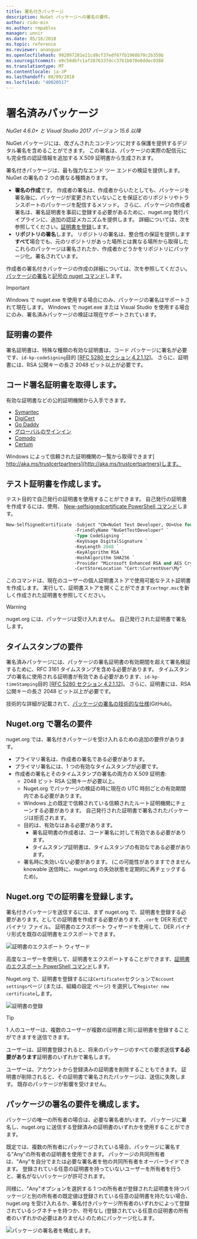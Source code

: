 ```yaml
---
title: 署名付きパッケージ
description: NuGet パッケージへの署名の要件。
author: rido-min
ms.author: rmpablos
manager: unnir
ms.date: 05/18/2018
ms.topic: reference
ms.reviewer: ananguar
ms.openlocfilehash: 992097281e21cd8cf37edf67fb1968b70c2b359b
ms.sourcegitcommit: e9c58dbfc1af2876337dcc37b1b070e8ddec0388
ms.translationtype: MT
ms.contentlocale: ja-JP
ms.lasthandoff: 08/09/2018
ms.locfileid: "40020517"
---
```

# <a name="signed-packages"></a>署名済みパッケージ

*NuGet 4.6.0+ と Visual Studio 2017 バージョン 15.6 以降*

NuGet パッケージには、改ざんされたコンテンツに対する保護を提供するデジタル署名を含めることができます。 この署名は、パッケージの実際の配信元にも完全性の認証情報を追加する X.509 証明書から生成されます。

署名付きパッケージは、最も強力なエンド ツー エンドの検証を提供します。 NuGet の署名の 2 つの異なる種類あります。
- **署名の作成**です。 作成者の署名は、作成者からいたとしても、パッケージを署名後に、パッケージが変更されていないことを保証どのリポジトリやトランスポートのパッケージを配信するメソッド。 さらに、パッケージの作成者署名は、署名証明書を事前に登録する必要があるために、nuget.org 発行パイプラインに、追加の認証メカニズムを提供します。 詳細については、次を参照してください。[証明書を登録](#register-certificate-on-nugetorg)します。
- **リポジトリの署名**します。 リポジトリの署名は、整合性の保証を提供します**すべて**場合でも、元のリポジトリがあった場所とは異なる場所から取得したこれらのパッケージは署名されたか、作成者かどうかをリポジトリにパッケージ化。署名されています。   

作成者の署名付きパッケージの作成の詳細については、次を参照してください。[パッケージの署名](../create-packages/Sign-a-package.md)と[記号の nuget コマンド](../tools/cli-ref-sign.md)します。

> [!Important]
> Windows で nuget.exe を使用する場合にのみ、パッケージの署名はサポートされて現在します。 Windows で nuget.exe または Visual Studio を使用する場合にのみ、署名済みパッケージの検証は現在サポートされています。

## <a name="certificate-requirements"></a>証明書の要件

署名証明書は、特殊な種類の有効な証明書は、コード パッケージに署名が必要です、`id-kp-codeSigning`目的 [[RFC 5280 セクション 4.2.1.12](https://tools.ietf.org/html/rfc5280#section-4.2.1.12)]。 さらに、証明書には、RSA 公開キーの長さ 2048 ビット以上が必要です。

## <a name="get-a-code-signing-certificate"></a>コード署名証明書を取得します。

有効な証明書などの公的証明機関から入手できます。

- [Symantec](https://trustcenter.websecurity.symantec.com/process/trust/productOptions?productType=SoftwareValidationClass3)
- [DigiCert](https://www.digicert.com/code-signing/)
- [Go Daddy](https://www.godaddy.com/web-security/code-signing-certificate)
- [グローバルのサインイン](https://www.globalsign.com/en/code-signing-certificate/)
- [Comodo](https://www.comodo.com/e-commerce/code-signing/code-signing-certificate.php)
- [Certum](https://www.certum.eu/certum/cert,offer_en_open_source_cs.xml) 

Windows によって信頼された証明機関の一覧から取得できます[ http://aka.ms/trustcertpartners](http://aka.ms/trustcertpartners)します。

## <a name="create-a-test-certificate"></a>テスト証明書を作成します。

テスト目的で自己発行の証明書を使用することができます。 自己発行の証明書を作成するには、使用、 [New-selfsignedcertificate PowerShell コマンド](/powershell/module/pkiclient/new-selfsignedcertificate.md)します。

```ps
New-SelfSignedCertificate -Subject "CN=NuGet Test Developer, OU=Use for testing purposes ONLY" `
                          -FriendlyName "NuGetTestDeveloper" `
                          -Type CodeSigning `
                          -KeyUsage DigitalSignature `
                          -KeyLength 2048 `
                          -KeyAlgorithm RSA `
                          -HashAlgorithm SHA256 `
                          -Provider "Microsoft Enhanced RSA and AES Cryptographic Provider" `
                          -CertStoreLocation "Cert:\CurrentUser\My" 
```

このコマンドは、現在のユーザーの個人証明書ストアで使用可能なテスト証明書を作成します。 実行して、証明書ストアを開くことができます`certmgr.msc`を新しく作成された証明書を参照してください。

> [!Warning]
> nuget.org には、パッケージは受け入れません。 自己発行された証明書で署名します。

## <a name="timestamp-requirements"></a>タイムスタンプの要件

署名済みパッケージには、パッケージの署名証明書の有効期間を超えて署名検証するために、RFC 3161 タイムスタンプを含める必要があります。 タイムスタンプの署名に使用される証明書が有効である必要があります、`id-kp-timeStamping`目的 [[RFC 5280 セクション 4.2.1.12](https://tools.ietf.org/html/rfc5280#section-4.2.1.12)]。 さらに、証明書には、RSA 公開キーの長さ 2048 ビット以上が必要です。

技術的な詳細が記載されて、[パッケージの署名の技術的な仕様](https://github.com/NuGet/Home/wiki/Package-Signatures-Technical-Details)(GitHub)。

## <a name="signature-requirements-on-nugetorg"></a>Nuget.org で署名の要件

nuget.org では、署名付きパッケージを受け入れるための追加の要件があります。

- プライマリ署名は、作成者の署名である必要があります。
- プライマリ署名には、1 つの有効なタイムスタンプが必要です。
- 作成者の署名とそのタイムスタンプの署名の両方の X.509 証明書:
  - 2048 ビット RSA 公開キーが必要以上。
  - Nuget.org でパッケージの検証の時に現在の UTC 時刻ごとの有効期間内である必要があります。
  - Windows 上の既定で信頼されている信頼されたルート証明機関にチェーンする必要があります。 自己発行された証明書で署名されたパッケージは拒否されます。
  - 目的は、有効なはある必要があります。 
    - 署名証明書の作成者は、コード署名に対して有効である必要があります。
    - タイムスタンプ証明書は、タイムスタンプの有効なである必要があります。
  - 署名時に失効いない必要があります。 (この可能性がありますできません knowable 送信時に、nuget.org の失効状態を定期的に再チェックするため)。

## <a name="register-certificate-on-nugetorg"></a>Nuget.org での証明書を登録します。

署名付きパッケージを送信するには、まず nuget.org で、証明書を登録する必要があります。としての証明書を作成する必要があります、`.cer`を DER 形式でバイナリ ファイル。 証明書のエクスポート ウィザードを使用して、DER バイナリ形式を既存の証明書をエクスポートできます。

![証明書のエクスポート ウィザード](media/CertificateExportWizard.png)

高度なユーザーを使用して、証明書をエクスポートすることができます、[証明書のエクスポート PowerShell コマンド](/powershell/module/pkiclient/export-certificate.md)します。

Nuget.org で、証明書を登録するには`Certificates`セクションで`Account settings`ページ (または、組織の設定 ページ) を選択して`Register new certificate`します。

![証明書の登録](media/registered-certs.png)

> [!Tip]
> 1 人のユーザーは、複数のユーザーが複数の証明書と同じ証明書を登録することができますを送信できます。

ユーザーは、証明書登録されると、将来のパッケージのすべての要求送信**する必要があります**証明書のいずれかで署名します。

ユーザーは、アカウントから登録済みの証明書を削除することもできます。 証明書が削除されると、その証明書で署名されたパッケージは、送信に失敗します。 既存のパッケージが影響を受けません。

## <a name="configure-package-signing-requirements"></a>パッケージの署名の要件を構成します。

パッケージの唯一の所有者の場合は、必要な署名者がいます。 パッケージに署名し、nuget.org に送信する登録済みの証明書のいずれかを使用することができます。

既定では、複数の所有者にパッケージされている場合、パッケージに署名する"Any"の所有者の証明書を使用できます。 パッケージの共同所有者は、"Any"を自分でまたは必要な署名者を他の共同所有者をオーバーライドできます。 登録されている任意の証明書を持っていないユーザーを所有者を行うと、署名がないパッケージが許可されます。 

同様に、"Any"オプションを選択する 1 つの所有者が登録された証明書を持つパッケージと別の所有者の既定値は登録されている任意の証明書を持たない場合、nuget.org を受け入れるか、署名付きパッケージ所有者のいずれかによって登録されているシグネチャを持つか、符号なし (登録されている任意の証明書の所有者のいずれかの必要はありません) のためにパッケージ化します。

![パッケージの署名者を構成します。](media/configure-package-signers.png)
